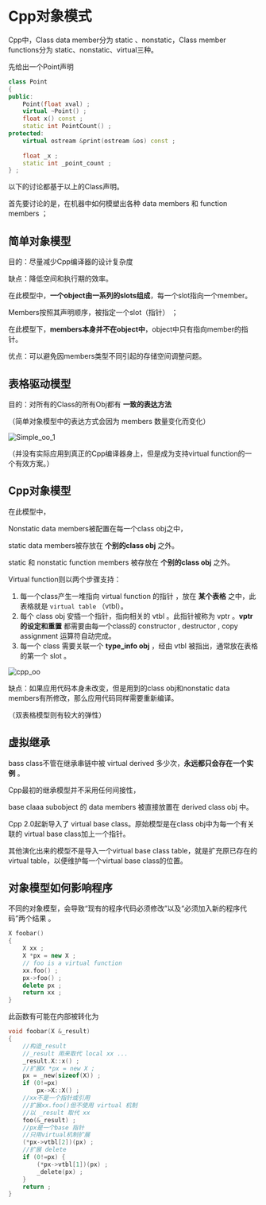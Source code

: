 # Cpp对象模式

Cpp中，Class data member分为 static 、nonstatic，Class member functions分为 static、nonstatic、virtual三种。

先给出一个Point声明

```cpp
class Point
{
public:
    Point(float xval) ;
    virtual ~Point() ;
    float x() const ;
    static int PointCount() ;
protected:
    virtual ostream &print(ostream &os) const ;
    
    float _x ;
    static int _point_count ;
} ;
```

 以下的讨论都基于以上的Class声明。

首先要讨论的是，在机器中如何模塑出各种 data members 和 function members ；

## 简单对象模型

目的：尽量减少Cpp编译器的设计复杂度

缺点：降低空间和执行期的效率。

在此模型中，**一个object由一系列的slots组成**，每一个slot指向一个member。

Members按照其声明顺序，被指定一个slot（指针） ；

在此模型下，**members本身并不在object中**，object中只有指向member的指针。

优点：可以避免因members类型不同引起的存储空间调整问题。



## 表格驱动模型

目的：对所有的Class的所有Obj都有 **一致的表达方法**

（简单对象模型中的表达方式会因为 members 数量变化而变化）





![Simple_oo_1](https://ling_boogie.gitee.io/peasonal_pic/cpp_base/Simple_oo_2.png)

（并没有实际应用到真正的Cpp编译器身上，但是成为支持virtual function的一个有效方案。）



## Cpp对象模型

在此模型中，

Nonstatic data members被配置在每一个class obj之中，

static data members被存放在 **个别的class obj** 之外。

static 和 nonstatic function members 被存放在 **个别的class obj** 之外。

Virtual function则以两个步骤支持：

1. 每一个class产生一堆指向 virtual function 的指针 ，放在 **某个表格** 之中，此表格就是 <code>virtual table</code> （vtbl）。
2. 每个 class obj 安插一个指针，指向相关的 vtbl 。此指针被称为 vptr 。**vptr的设定和重置** 都需要由每一个class的 constructor , destructor , copy assignment 运算符自动完成。
3. 每一个 class 需要关联一个 **type_info obj** ，经由 vtbl 被指出，通常放在表格的第一个 slot 。



![cpp_oo](https://ling_boogie.gitee.io/peasonal_pic/cpp_base/cpp_oo.png)

缺点：如果应用代码本身未改变，但是用到的class obj和nonstatic data members有所修改，那么应用代码同样需要重新编译。

（双表格模型则有较大的弹性）

## 虚拟继承

bass class不管在继承串链中被 virtual derived 多少次，**永远都只会存在一个实例** 。

Cpp最初的继承模型并不采用任何间接性，

base claaa subobject 的 data members 被直接放置在 derived class obj 中。 

Cpp 2.0起新导入了 virtual base class。原始模型是在class obj中为每一个有关联的 virtual base class加上一个指针。

其他演化出来的模型不是导入一个virtual base class table，就是扩充原已存在的virtual table，以便维护每一个virtual base class的位置。



## 对象模型如何影响程序

不同的对象模型，会导致“现有的程序代码必须修改”以及“必须加入新的程序代码”两个结果 。

```cpp
X foobar()
{
    X xx ;
    X *px = new X ;
    // foo is a virtual function
    xx.foo() ;
    px->foo() ;
    delete px ;
    return xx ;
}
```

此函数有可能在内部被转化为

```cpp
void foobar(X &_result)
{
    //构造_result
    //_result 用来取代 local xx ...
    _result.X::x() ;
    //扩展X *px = new X ;
    px = _new(sizeof(X)) ;
    if (0!=px) 
        px->X::X() ;
    //xx不是一个指针或引用
    //扩展xx.foo()但不使用 virtual 机制
    //以 _result 取代 xx
    foo(&_result) ;
    //px是一个base 指针
    //只用virtual机制扩展
    (*px->vtbl[2])(px) ;
    //扩展 delete
    if (0!=px) {
        (*px->vtbl[1])(px) ;
        _delete(px) ;
    }
    return ;
}
```

